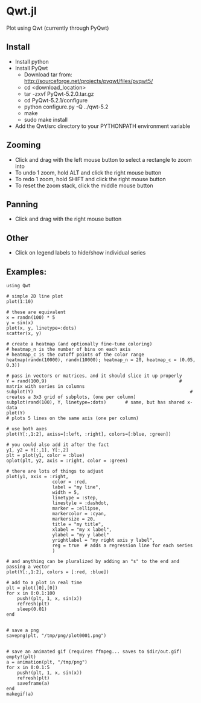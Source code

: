 # Qwt.jl
Plot using Qwt (currently through PyQwt)

## Install

- Install python
- Install PyQwt
  - Download tar from: http://sourceforge.net/projects/pyqwt/files/pyqwt5/
  - cd <download_location>
  - tar -zxvf PyQwt-5.2.0.tar.gz
  - cd PyQwt-5.2.1/configure
  - python configure.py -Q ../qwt-5.2
  - make
  - sudo make install
- Add the Qwt/src directory to your PYTHONPATH environment variable


## Zooming
- Click and drag with the left mouse button to select a rectangle to zoom into
- To undo 1 zoom, hold ALT and click the right mouse button
- To redo 1 zoom, hold SHIFT and click the right mouse button
- To reset the zoom stack, click the middle mouse button

## Panning
- Click and drag with the right mouse button

## Other

- Click on legend labels to hide/show individual series


## Examples:

```
using Qwt

# simple 2D line plot
plot(1:10)

# these are equivalent
x = randn(100) * 5
y = sin(x)
plot(x, y, linetype=:dots)
scatter(x, y)

# create a heatmap (and optionally fine-tune coloring)
# heatmap_n is the number of bins on each axis
# heatmap_c is the cutoff points of the color range
heatmap(randn(10000), randn(10000); heatmap_n = 20, heatmap_c = (0.05, 0.3))

# pass in vectors or matrices, and it should slice it up properly
Y = rand(100,9)  												# matrix with series in columns
subplot(Y) 															# creates a 3x3 grid of subplots, (one per column)
subplot(rand(100), Y, linetype=:dots)		# same, but has shared x-data
plot(Y)																	# plots 5 lines on the same axis (one per column)

# use both axes
plot(Y[:,1:2], axiss=[:left, :right], colors=[:blue, :green])

# you could also add it after the fact
y1, y2 = Y[:,1], Y[:,2]
plt = plot(y1, color = :blue)
oplot(plt, y2, axis = :right, color = :green)

# there are lots of things to adjust
plot(y1, axis = :right,
				 color = :red,
				 label = "my line",
				 width = 5,
				 linetype = :step,
				 linestyle = :dashdot,
				 marker = :ellipse,
				 markercolor = :cyan,
				 markersize = 20,
				 title = "my title",
				 xlabel = "my x label",
				 ylabel = "my y label"
				 yrightlabel = "my right axis y label",
				 reg = true  # adds a regression line for each series
				 ) 

# and anything can be pluralized by adding an "s" to the end and passing a vector
plot(Y[:,1:2], colors = [:red, :blue])

# add to a plot in real time
plt = plot([0],[0])
for x in 0:0.1:100
	push!(plt, 1, x, sin(x))
	refresh(plt)
	sleep(0.01)
end


# save a png
savepng(plt, "/tmp/png/plot0001.png")


# save an animated gif (requires ffmpeg... saves to $dir/out.gif)
empty!(plt)
a = animation(plt, "/tmp/png")
for x in 0:0.1:5
	push!(plt, 1, x, sin(x))
	refresh(plt)
	saveframe(a)
end
makegif(a)

```
